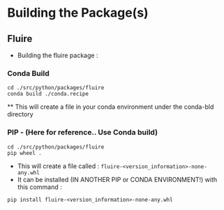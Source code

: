 # Building the Package(s)
## Fluire
* Building the fluire package :

### Conda Build
~~~
cd ./src/python/packages/fluire
conda build ./conda.recipe
~~~
** This will create a file in your conda environment under the conda-bld directory



### PIP - (Here for reference.. Use Conda build)
~~~
cd ./src/python/packages/fluire
pip wheel .
~~~
* This will create a file called : `fluire-<version_information>-none-any.whl`
* It can be installed (IN ANOTHER PIP or CONDA ENVIRONMENT!) with this command :
~~~
pip install fluire-<version_information>-none-any.whl
~~~

